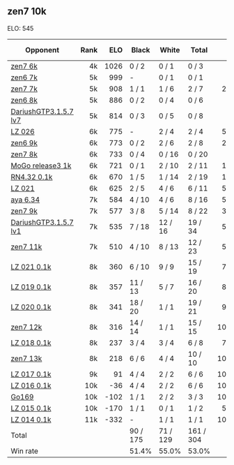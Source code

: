 ## zen7 10k ##

ELO: 545

Opponent | Rank | ELO | Black | White | Total | Win rate
---------|-----:|----:|-------|-------|-------|-------:
[zen7 6k](zen7%206k.md) | 4k | 1026 | 0 / 2 | 0 / 1 | 0 / 3 | 0.0%
[zen6 7k](zen6%207k.md) | 5k | 999 | - | 0 / 1 | 0 / 1 | 0.0%
[zen7 7k](zen7%207k.md) | 5k | 908 | 1 / 1 | 1 / 6 | 2 / 7 | 28.6%
[zen6 8k](zen6%208k.md) | 5k | 886 | 0 / 2 | 0 / 4 | 0 / 6 | 0.0%
[DariushGTP3.1.5.7 lv7](DariushGTP3.1.5.7%20lv7.md) | 5k | 814 | 0 / 3 | 0 / 5 | 0 / 8 | 0.0%
[LZ 026](LZ%20026.md) | 6k | 775 | - | 2 / 4 | 2 / 4 | 50.0%
[zen6 9k](zen6%209k.md) | 6k | 773 | 0 / 2 | 2 / 6 | 2 / 8 | 25.0%
[zen7 8k](zen7%208k.md) | 6k | 733 | 0 / 4 | 0 / 16 | 0 / 20 | 0.0%
[MoGo release3 1k](MoGo%20release3%201k.md) | 6k | 721 | 0 / 1 | 2 / 10 | 2 / 11 | 18.2%
[RN4.32 0.1k](RN4.32%200.1k.md) | 6k | 670 | 1 / 5 | 1 / 14 | 2 / 19 | 10.5%
[LZ 021](LZ%20021.md) | 6k | 625 | 2 / 5 | 4 / 6 | 6 / 11 | 54.5%
[aya 6.34](aya%206.34.md) | 7k | 584 | 4 / 10 | 4 / 6 | 8 / 16 | 50.0%
[zen7 9k](zen7%209k.md) | 7k | 577 | 3 / 8 | 5 / 14 | 8 / 22 | 36.4%
[DariushGTP3.1.5.7 lv1](DariushGTP3.1.5.7%20lv1.md) | 7k | 535 | 7 / 18 | 12 / 16 | 19 / 34 | 55.9%
[zen7 11k](zen7%2011k.md) | 7k | 510 | 4 / 10 | 8 / 13 | 12 / 23 | 52.2%
[LZ 021 0.1k](LZ%20021%200.1k.md) | 8k | 360 | 6 / 10 | 9 / 9 | 15 / 19 | 78.9%
[LZ 019 0.1k](LZ%20019%200.1k.md) | 8k | 357 | 11 / 13 | 5 / 7 | 16 / 20 | 80.0%
[LZ 020 0.1k](LZ%20020%200.1k.md) | 8k | 341 | 18 / 20 | 1 / 1 | 19 / 21 | 90.5%
[zen7 12k](zen7%2012k.md) | 8k | 316 | 14 / 14 | 1 / 1 | 15 / 15 | 100.0%
[LZ 018 0.1k](LZ%20018%200.1k.md) | 8k | 237 | 3 / 4 | 3 / 4 | 6 / 8 | 75.0%
[zen7 13k](zen7%2013k.md) | 8k | 218 | 6 / 6 | 4 / 4 | 10 / 10 | 100.0%
[LZ 017 0.1k](LZ%20017%200.1k.md) | 9k | 91 | 4 / 4 | 2 / 2 | 6 / 6 | 100.0%
[LZ 016 0.1k](LZ%20016%200.1k.md) | 10k | -36 | 4 / 4 | 2 / 2 | 6 / 6 | 100.0%
[Go169](Go169.md) | 10k | -102 | 1 / 1 | 2 / 2 | 3 / 3 | 100.0%
[LZ 015 0.1k](LZ%20015%200.1k.md) | 10k | -170 | 1 / 1 | 0 / 1 | 1 / 2 | 50.0%
[LZ 014 0.1k](LZ%20014%200.1k.md) | 11k | -332 | - | 1 / 1 | 1 / 1 | 100.0%
Total | | | 90 / 175 | 71 / 129 | 161 / 304 | 
Win rate| | | 51.4% | 55.0% | 53.0% | 
